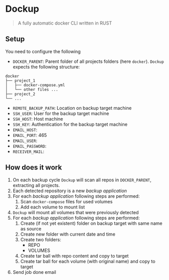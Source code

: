 # Dockup
> A fully automatic docker CLI written in RUST

## Setup
You need to configure the following
- `DOCKER_PARENT`: Parent folder of all projects folders (here `docker`). `Dockup` expects the following structure:
```
docker
├── project_1
│   ├── docker-compose.yml
│   └── other files ...
├── project_2
└── ...
```
- `REMOTE_BACKUP_PATH`: Location on backup target machine
- `SSH_USER`: User for the backup target machine
- `SSH_HOST`: Host machine
- `SSH_KEY`: Authentication for the backup target machine
- `EMAIL_HOST`:
- `EMAIL_PORT`: 465
- `EMAIL_USER`: 
- `EMAIL_PASSWORD`: 
- `RECEIVER_MAIL`: 

## How does it work
1. On each backup cycle `Dockup` will scan all repos in `DOCKER_PARENT`, extracting all projects.
2. Each detected repository is a new *backup application*
3. For each *backup application* following steps are performed:
   1. Scan `docker-compose` files for used volumes
   2. Add each volume to mount list
4. `Dockup` will mount all volumes that were previously detected
5. For each *backup application* following steps are performed:
   1. Create (if not yet existent) folder on backup target with same name as source
   2. Create new folder with current date and time
   3. Create two folders:
      - REPO
      - VOLUMES
   4. Create tar ball with repo content and copy to target
   5. Create tar ball for each volume (with original name) and copy to target
6. Send job done email